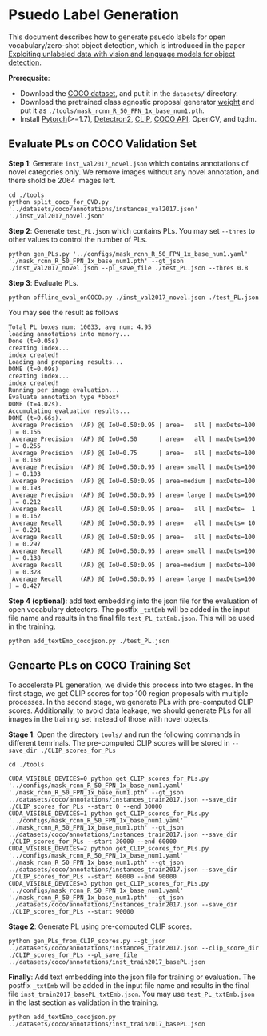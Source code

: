 # Psuedo Label Generation

This document describes how to generate psuedo labels for open vocabulary/zero-shot object detection, which is introduced in the paper [Exploiting unlabeled data with vision and language models for object detection]().

**Prerequsite**: 
- Download the [COCO dataset](https://cocodataset.org/#home), and put it in the `datasets/` directory. 
- Download the pretrained class agnostic proposal generator [weight](https://drive.google.com/file/d/1ZDPrPGd5eyR62BZhjpHdZdOYPePVfPeO/view?usp=sharing) and put it as `./tools/mask_rcnn_R_50_FPN_1x_base_num1.pth`.
- Install [Pytorch]()(>=1.7), [Detectron2](), [CLIP](https://github.com/openai/CLIP), [COCO API](https://github.com/cocodataset/cocoapi), OpenCV, and tqdm.

## Evaluate PLs on COCO Validation Set

**Step 1**: Generate `inst_val2017_novel.json` which contains annotations of novel categories only. 
We remove images without any novel annotation, and there shold be 2064 images left.
```
cd ./tools
python split_coco_for_OVD.py '../datasets/coco/annotations/instances_val2017.json' './inst_val2017_novel.json'
```

**Step 2**: Generate `test_PL.json` which contains PLs. You may set `--thres` to other values to control the number of PLs.
```
python gen_PLs.py '../configs/mask_rcnn_R_50_FPN_1x_base_num1.yaml' './mask_rcnn_R_50_FPN_1x_base_num1.pth' --gt_json ./inst_val2017_novel.json --pl_save_file ./test_PL.json --thres 0.8 
```

**Step 3**: Evaluate PLs.
```
python offline_eval_onCOCO.py ./inst_val2017_novel.json ./test_PL.json
```
You may see the result as follows
```
Total PL boxes num: 10033, avg num: 4.95
loading annotations into memory...
Done (t=0.05s)
creating index...
index created!
Loading and preparing results...
DONE (t=0.09s)
creating index...
index created!
Running per image evaluation...
Evaluate annotation type *bbox*
DONE (t=4.02s).
Accumulating evaluation results...
DONE (t=0.66s).
 Average Precision  (AP) @[ IoU=0.50:0.95 | area=   all | maxDets=100 ] = 0.156
 Average Precision  (AP) @[ IoU=0.50      | area=   all | maxDets=100 ] = 0.255
 Average Precision  (AP) @[ IoU=0.75      | area=   all | maxDets=100 ] = 0.160
 Average Precision  (AP) @[ IoU=0.50:0.95 | area= small | maxDets=100 ] = 0.103
 Average Precision  (AP) @[ IoU=0.50:0.95 | area=medium | maxDets=100 ] = 0.193
 Average Precision  (AP) @[ IoU=0.50:0.95 | area= large | maxDets=100 ] = 0.212
 Average Recall     (AR) @[ IoU=0.50:0.95 | area=   all | maxDets=  1 ] = 0.162
 Average Recall     (AR) @[ IoU=0.50:0.95 | area=   all | maxDets= 10 ] = 0.291
 Average Recall     (AR) @[ IoU=0.50:0.95 | area=   all | maxDets=100 ] = 0.297
 Average Recall     (AR) @[ IoU=0.50:0.95 | area= small | maxDets=100 ] = 0.138
 Average Recall     (AR) @[ IoU=0.50:0.95 | area=medium | maxDets=100 ] = 0.328
 Average Recall     (AR) @[ IoU=0.50:0.95 | area= large | maxDets=100 ] = 0.427
 ```

**Step 4 (optional)**: add text embedding into the json file for the evaluation of open vocabulary detectors. 
The postfix `_txtEmb` will be added in the input file name and results in the final file `test_PL_txtEmb.json`.
This will be used in the training.
```
python add_textEmb_cocojson.py ./test_PL.json
```


## Genearte PLs on COCO Training Set

To accelerate PL generation, we divide this process into two stages. 
In the first stage, we get CLIP scores for top 100 region proposals with multiple processes.
In the second stage, we generate PLs with pre-computed CLIP scores.
Additionally, to avoid data leakage, we should generate PLs for all images in the training set instead of those with novel objects.

**Stage 1**: Open the directory `tools/` and run the following commands in different temrinals. The pre-computed CLIP scores will be stored in `--save_dir ./CLIP_scores_for_PLs`
```
cd ./tools
```
```
CUDA_VISIBLE_DEVICES=0 python get_CLIP_scores_for_PLs.py '../configs/mask_rcnn_R_50_FPN_1x_base_num1.yaml' './mask_rcnn_R_50_FPN_1x_base_num1.pth' --gt_json ../datasets/coco/annotations/instances_train2017.json --save_dir ./CLIP_scores_for_PLs --start 0 --end 30000
CUDA_VISIBLE_DEVICES=1 python get_CLIP_scores_for_PLs.py '../configs/mask_rcnn_R_50_FPN_1x_base_num1.yaml' './mask_rcnn_R_50_FPN_1x_base_num1.pth' --gt_json ../datasets/coco/annotations/instances_train2017.json --save_dir ./CLIP_scores_for_PLs --start 30000 --end 60000
CUDA_VISIBLE_DEVICES=2 python get_CLIP_scores_for_PLs.py '../configs/mask_rcnn_R_50_FPN_1x_base_num1.yaml' './mask_rcnn_R_50_FPN_1x_base_num1.pth' --gt_json ../datasets/coco/annotations/instances_train2017.json --save_dir ./CLIP_scores_for_PLs --start 60000 --end 90000
CUDA_VISIBLE_DEVICES=3 python get_CLIP_scores_for_PLs.py '../configs/mask_rcnn_R_50_FPN_1x_base_num1.yaml' './mask_rcnn_R_50_FPN_1x_base_num1.pth' --gt_json ../datasets/coco/annotations/instances_train2017.json --save_dir ./CLIP_scores_for_PLs --start 90000
```

**Stage 2**: Generate PL using pre-computed CLIP scores.
```
python gen_PLs_from_CLIP_scores.py --gt_json ../datasets/coco/annotations/instances_train2017.json --clip_score_dir ./CLIP_scores_for_PLs --pl_save_file ../datasets/coco/annotations/inst_train2017_basePL.json
```

**Finally**: Add text embedding into the json file for training or evaluation. The postfix `_txtEmb` will be added in the input file name and results in the final file `inst_train2017_basePL_txtEmb.json`. You may use `test_PL_txtEmb.json` in the last section as validation in the training.
```
python add_textEmb_cocojson.py ../datasets/coco/annotations/inst_train2017_basePL.json
```



